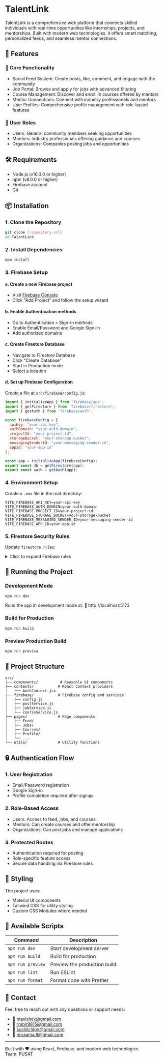 # TalentLink

TalentLink is a comprehensive web platform that connects skilled individuals with real-time opportunities like internships, projects, and mentorships. Built with modern web technologies, it offers smart matching, personalized feeds, and seamless mentor connections.

## 🚀 Features

### 🔧 Core Functionality
- Social Feed System: Create posts, like, comment, and engage with the community
- Job Portal: Browse and apply for jobs with advanced filtering
- Course Management: Discover and enroll in courses offered by mentors
- Mentor Connections: Connect with industry professionals and mentors
- User Profiles: Comprehensive profile management with role-based features

### 👥 User Roles
- Users: General community members seeking opportunities
- Mentors: Industry professionals offering guidance and courses
- Organizations: Companies posting jobs and opportunities

## 🛠 Requirements
- Node.js (v16.0.0 or higher)
- npm (v8.0.0 or higher)
- Firebase account
- Git

## 📦 Installation

### 1. Clone the Repository
```bash
git clone [repository-url]
cd TalentLink
```

### 2. Install Dependencies
```bash
npm install
```

### 3. Firebase Setup

#### a. Create a new Firebase project
- Visit [Firebase Console](https://console.firebase.google.com)
- Click "Add Project" and follow the setup wizard

#### b. Enable Authentication methods
- Go to Authentication > Sign-in methods
- Enable Email/Password and Google Sign-in
- Add authorized domains

#### c. Create Firestore Database
- Navigate to Firestore Database
- Click "Create Database"
- Start in Production mode
- Select a location

#### d. Set up Firebase Configuration
Create a file at `src/firebase/config.js`:

```javascript
import { initializeApp } from 'firebase/app';
import { getFirestore } from 'firebase/firestore';
import { getAuth } from 'firebase/auth';

const firebaseConfig = {
  apiKey: "your-api-key",
  authDomain: "your-auth-domain",
  projectId: "your-project-id",
  storageBucket: "your-storage-bucket",
  messagingSenderId: "your-messaging-sender-id",
  appId: "your-app-id"
};

const app = initializeApp(firebaseConfig);
export const db = getFirestore(app);
export const auth = getAuth(app);
```

### 4. Environment Setup
Create a `.env` file in the root directory:

```env
VITE_FIREBASE_API_KEY=your-api-key
VITE_FIREBASE_AUTH_DOMAIN=your-auth-domain
VITE_FIREBASE_PROJECT_ID=your-project-id
VITE_FIREBASE_STORAGE_BUCKET=your-storage-bucket
VITE_FIREBASE_MESSAGING_SENDER_ID=your-messaging-sender-id
VITE_FIREBASE_APP_ID=your-app-id
```

### 5. Firestore Security Rules
Update `firestore.rules`:

<details>
<summary>Click to expand Firebase rules</summary>

```javascript
rules_version = '2';
service cloud.firestore {
  match /databases/{database}/documents {
    match /users/{userId} {
      allow read, write: if request.auth != null && request.auth.uid == userId;
    }

    match /jobs/{jobId} {
      allow read: if true;
      allow create: if request.auth != null &&
                   request.resource.data.organizationId == request.auth.uid &&
                   request.resource.data.isActive == true;
      allow update, delete: if request.auth != null &&
                           resource.data.organizationId == request.auth.uid;
    }

    match /courses/{courseId} {
      allow read: if true;
      allow create: if request.auth != null &&
                   request.resource.data.mentorId == request.auth.uid &&
                   request.resource.data.isActive == true;
      allow update, delete: if request.auth != null &&
                           resource.data.mentorId == request.auth.uid;
    }

    match /enrollments/{enrollmentId} {
      allow read: if request.auth != null &&
                 (resource.data.studentId == request.auth.uid ||
                  resource.data.mentorId == request.auth.uid);
      allow create: if request.auth != null &&
                   request.resource.data.studentId == request.auth.uid;
      allow update: if request.auth != null &&
                   (resource.data.studentId == request.auth.uid ||
                    resource.data.mentorId == request.auth.uid);
    }

    match /mentors/{mentorId} {
      allow read, write: if request.auth != null;
    }

    match /posts/{postId} {
      allow read: if true;
      allow create: if request.auth != null &&
                   request.resource.data.authorId == request.auth.uid &&
                   request.resource.data.isActive == true;
      allow update, delete: if request.auth != null &&
                           resource.data.authorId == request.auth.uid;
    }

    match /applications/{applicationId} {
      allow read, write: if request.auth != null;
    }

    match /{document=**} {
      allow read, write: if request.auth != null;
    }
  }
}
```
</details>

## 🧪 Running the Project

### Development Mode
```bash
npm run dev
```
Runs the app in development mode at: 📍 http://localhost:5173

### Build for Production
```bash
npm run build
```

### Preview Production Build
```bash
npm run preview
```

## 📁 Project Structure
```
src/
├── components/          # Reusable UI components
├── contexts/           # React Context providers
│   └── AuthContext.jsx
├── firebase/           # Firebase config and services
│   ├── config.js
│   ├── postService.js
│   ├── jobService.js
│   └── courseService.js
├── pages/              # Page components
│   ├── Feed/
│   ├── Jobs/
│   ├── Courses/
│   ├── Profile/
│   └── ...
└── utils/              # Utility functions
```

## 🔒 Authentication Flow

### 1. User Registration
- Email/Password registration
- Google Sign-in
- Profile completion required after signup

### 2. Role-Based Access
- Users: Access to feed, jobs, and courses
- Mentors: Can create courses and offer mentorship
- Organizations: Can post jobs and manage applications

### 3. Protected Routes
- Authentication required for posting
- Role-specific feature access
- Secure data handling via Firestore rules

## 🎨 Styling
The project uses:
- Material UI components
- Tailwind CSS for utility styling
- Custom CSS Modules where needed

## 🔧 Available Scripts

| Command | Description |
|---------|-------------|
| `npm run dev` | Start development server |
| `npm run build` | Build for production |
| `npm run preview` | Preview the production build |
| `npm run lint` | Run ESLint |
| `npm run format` | Format code with Prettier |

## 📧 Contact
Feel free to reach out with any questions or support needs:
- 📨 ntavishek@gmail.com
- 📨 rrabir9815@gmail.com
- 📨 sushilchlgn@gmail.com
- 📨 missansu8@gmail.com

---

Built with ❤️ using React, Firebase, and modern web technologies  
Team: PUSAT